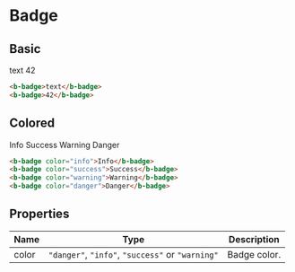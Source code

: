 # Badge

## Basic

<b-flex align="center" class="preview" gap="1rem">
    <b-badge>text</b-badge>
    <b-badge>42</b-badge>
</b-flex>

```html
<b-badge>text</b-badge>
<b-badge>42</b-badge>
```

## Colored

<b-flex align="center" class="preview" gap="1rem" wrap="wrap">
    <b-badge color="info">Info</b-badge>
    <b-badge color="success">Success</b-badge>
    <b-badge color="warning">Warning</b-badge>
    <b-badge color="danger">Danger</b-badge>
</b-flex>

```html
<b-badge color="info">Info</b-badge>
<b-badge color="success">Success</b-badge>
<b-badge color="warning">Warning</b-badge>
<b-badge color="danger">Danger</b-badge>
```

## Properties

| Name  | Type                                             | Description  |
|-------|--------------------------------------------------|--------------|
| color | `"danger"`, `"info"`, `"success"` or `"warning"` | Badge color. |
